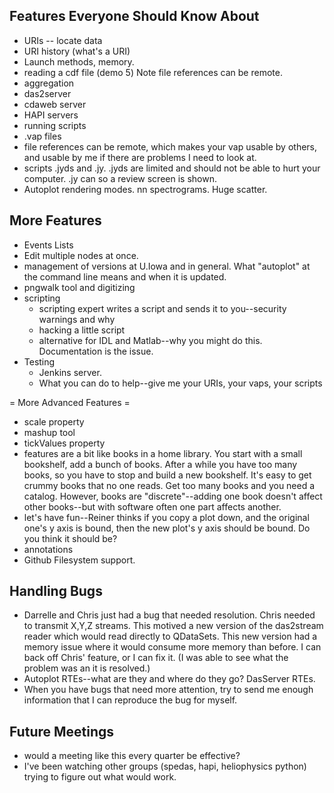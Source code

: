 
## Features Everyone Should Know About 
* URIs -- locate data
* URI history (what's a URI)
* Launch methods, memory.
* reading a cdf file (demo 5)  Note file references can be remote.
* aggregation
* das2server
* cdaweb server
* HAPI servers
* running scripts
* .vap files
* file references can be remote, which makes your vap usable by others, and usable by me if there are problems I need to look at.
* scripts .jyds and .jy.  .jyds are limited and should not be able to hurt your computer.  .jy can so a review screen is shown.
* Autoplot rendering modes. nn spectrograms.  Huge scatter.

## More Features 
* Events Lists
* Edit multiple nodes at once.  
* management of versions at U.Iowa and in general.  What "autoplot" at the command line means and when it is updated.
* pngwalk tool and digitizing
* scripting
  - scripting expert writes a script and sends it to you--security warnings and why
  - hacking a little script
  - alternative for IDL and Matlab--why you might do this.  Documentation is the issue.
* Testing
  - Jenkins server.  
  - What you can do to help--give me your URIs, your vaps, your scripts

= More Advanced Features =
* scale property
* mashup tool
* tickValues property
* features are a bit like books in a home library.  You start with a small bookshelf, add a bunch of books.  After a while you have too many books, so you have to stop and build a new bookshelf.  It's easy to get crummy books that no one reads.  Get too many books and you need a catalog.  However, books are "discrete"--adding one book doesn't affect other books--but with software often one part affects another.
* let's have fun--Reiner thinks if you copy a plot down, and the original one's y axis is bound, then the new plot's y axis should be bound.  Do you think it should be?  
* annotations
* Github Filesystem support.

## Handling Bugs 
* Darrelle and Chris just had a bug that needed resolution.  Chris needed to transmit X,Y,Z streams.  This motived a new version of the das2stream reader which would read directly to QDataSets.  This new version had a memory issue where it would consume more memory than before.  I can back off Chris' feature, or I can fix it. (I was able to see what the problem was an it is resolved.)
* Autoplot RTEs--what are they and where do they go?  DasServer RTEs.
* When you have bugs that need more attention, try to send me enough information that I can reproduce the bug for myself.

## Future Meetings 
* would a meeting like this every quarter be effective?
* I've been watching other groups (spedas, hapi, heliophysics python) trying to figure out what would work.

